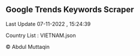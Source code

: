 

## Google Trends Keywords Scraper 
 
Last Update 07-11-2022 , 15:24:39

Country List :
VIETNAM.json



© Abdul Muttaqin 
